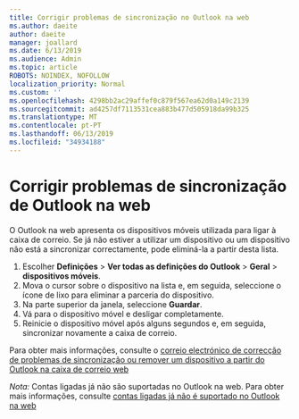 ```yaml
---
title: Corrigir problemas de sincronização no Outlook na web
ms.author: daeite
author: daeite
manager: joallard
ms.date: 6/13/2019
ms.audience: Admin
ms.topic: article
ROBOTS: NOINDEX, NOFOLLOW
localization_priority: Normal
ms.custom: ''
ms.openlocfilehash: 4298bb2ac29affef0c879f567ea62d0a149c2139
ms.sourcegitcommit: ad4257df7113531cea883b477d505918da99b325
ms.translationtype: MT
ms.contentlocale: pt-PT
ms.lasthandoff: 06/13/2019
ms.locfileid: "34934188"
---
```

# <a name="fix-outlook-on-the-web-sync-issues"></a>Corrigir problemas de sincronização de Outlook na web

O Outlook na web apresenta os dispositivos móveis utilizada para ligar à caixa de correio. Se já não estiver a utilizar um dispositivo ou um dispositivo não está a sincronizar correctamente, pode eliminá-la a partir desta lista.

1. Escolher **Definições** > **Ver todas as definições do Outlook** > **Geral** > **dispositivos móveis**.
1. Mova o cursor sobre o dispositivo na lista e, em seguida, seleccione o ícone de lixo para eliminar a parceria do dispositivo.
1. Na parte superior da janela, seleccione **Guardar**.
1. Vá para o dispositivo móvel e desligar completamente.
1. Reinicie o dispositivo móvel após alguns segundos e, em seguida, sincronizar novamente a caixa de correio.

Para obter mais informações, consulte o [correio electrónico de correcção de problemas de sincronização ou remover um dispositivo a partir do Outlook na caixa de correio web](https://support.office.com/article/775ed31c-05bd-4ee4-b1b3-33fad7b5b992)

*Nota:* Contas ligadas já não são suportadas no Outlook na web. Para obter mais informações, consulte [contas ligadas já não é suportado no Outlook na web](https://support.office.com/article/5cc526bf-e928-4a99-8b9f-5e089df7d887)